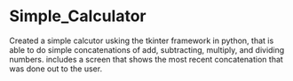 # Simple_Calculator
Created a simple calcutor usking the tkinter framework in python, that is able to do simple concatenations of add, subtracting, multiply, and dividing numbers. includes a screen that shows the most recent concatenation that was done out to the user. 
